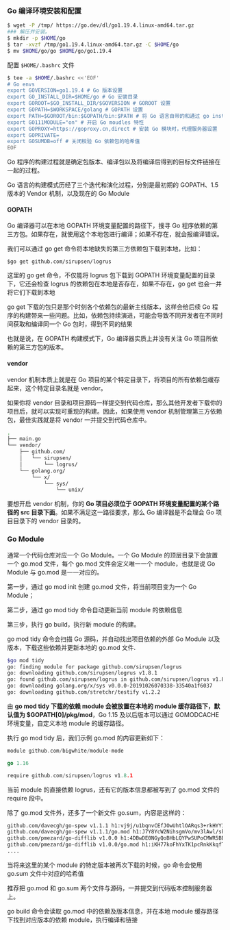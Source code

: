 ### Go 编译环境安装和配置

```sh
$ wget -P /tmp/ https://go.dev/dl/go1.19.4.linux-amd64.tar.gz
### 解压并安装。
$ mkdir -p $HOME/go
$ tar -xvzf /tmp/go1.19.4.linux-amd64.tar.gz -C $HOME/go
$ mv $HOME/go/go $HOME/go/go1.19.4
```

配置 `$HOME/.bashrc` 文件

```sh
$ tee -a $HOME/.bashrc <<'EOF'
# Go envs
export GOVERSION=go1.19.4 # Go 版本设置
export GO_INSTALL_DIR=$HOME/go # Go 安装目录
export GOROOT=$GO_INSTALL_DIR/$GOVERSION # GOROOT 设置
export GOPATH=$WORKSPACE/golang # GOPATH 设置
export PATH=$GOROOT/bin:$GOPATH/bin:$PATH # 将 Go 语言自带的和通过 go install 安装的二进制文件加入到 PATH 路径中
export GO111MODULE="on" # 开启 Go moudles 特性
export GOPROXY=https://goproxy.cn,direct # 安装 Go 模块时，代理服务器设置
export GOPRIVATE=
export GOSUMDB=off # 关闭校验 Go 依赖包的哈希值
EOF

```











Go 程序的构建过程就是确定包版本、编译包以及将编译后得到的目标文件链接在一起的过程。

Go 语言的构建模式历经了三个迭代和演化过程，分别是最初期的 GOPATH、1.5 版本的 Vendor 机制，以及现在的 Go Module

#### GOPATH ####

Go 编译器可以在本地 GOPATH 环境变量配置的路径下，搜寻 Go 程序依赖的第三方包。如果存在，就使用这个本地包进行编译；如果不存在，就会报编译错误。

我们可以通过 go get 命令将本地缺失的第三方依赖包下载到本地，比如：

```shell
$go get github.com/sirupsen/logrus
```

这里的 go get 命令，不仅能将 logrus 包下载到 GOPATH 环境变量配置的目录下，它还会检查 logrus 的依赖包在本地是否存在，如果不存在，go get 也会一并将它们下载到本地

go get 下载的包只是那个时刻各个依赖包的最新主线版本，这样会给后续 Go 程序的构建带来一些问题。比如，依赖包持续演进，可能会导致不同开发者在不同时间获取和编译同一个 Go 包时，得到不同的结果

也就是说，在 GOPATH 构建模式下，Go 编译器实质上并没有关注 Go 项目所依赖的第三方包的版本。



#### vendor ####

vendor 机制本质上就是在 Go 项目的某个特定目录下，将项目的所有依赖包缓存起来，这个特定目录名就是 vendor。

如果你将 vendor 目录和项目源码一样提交到代码仓库，那么其他开发者下载你的项目后，就可以实现可重现的构建。因此，如果使用 vendor 机制管理第三方依赖包，最佳实践就是将 vendor 一并提交到代码仓库中。

```sh
.
├── main.go
└── vendor/
    ├── github.com/
    │   └── sirupsen/
    │       └── logrus/
    └── golang.org/
        └── x/
            └── sys/
                └── unix/
```



要想开启 vendor 机制，你的 **Go 项目必须位于 GOPATH 环境变量配置的某个路径的 src 目录下面**。如果不满足这一路径要求，那么 Go 编译器是不会理会 Go 项目目录下的 vendor 目录的。

### Go Module ###

通常一个代码仓库对应一个 Go Module。一个 Go Module 的顶层目录下会放置一个 go.mod 文件，每个 go.mod 文件会定义唯一一个 module，也就是说 Go Module 与 go.mod 是一一对应的。



第一步，通过 go mod init 创建 go.mod 文件，将当前项目变为一个 Go Module；

第二步，通过 go mod tidy 命令自动更新当前 module 的依赖信息

第三步，执行 go build，执行新 module 的构建。



go mod tidy 命令会扫描 Go 源码，并自动找出项目依赖的外部 Go Module 以及版本，下载这些依赖并更新本地的 go.mod 文件.

```sh
$go mod tidy
go: finding module for package github.com/sirupsen/logrus
go: downloading github.com/sirupsen/logrus v1.8.1
go: found github.com/sirupsen/logrus in github.com/sirupsen/logrus v1.8.1
go: downloading golang.org/x/sys v0.0.0-20191026070338-33540a1f6037
go: downloading github.com/stretchr/testify v1.2.2
```

由 **go mod tidy 下载的依赖 module 会被放置在本地的 module 缓存路径下，默认值为 $GOPATH[0]/pkg/mod**，Go 1.15 及以后版本可以通过 GOMODCACHE 环境变量，自定义本地 module 的缓存路径。

执行 go mod tidy 后，我们示例 go.mod 的内容更新如下：

```go
module github.com/bigwhite/module-mode

go 1.16

require github.com/sirupsen/logrus v1.8.1
```

当前 module 的直接依赖 logrus，还有它的版本信息都被写到了 go.mod 文件的 require 段中。

除了 go.mod 文件外，还多了一个新文件 go.sum，内容是这样的：

```sh
github.com/davecgh/go-spew v1.1.1 h1:vj9j/u1bqnvCEfJOwUhtlOARqs3+rkHYY13jYWTU97c=
github.com/davecgh/go-spew v1.1.1/go.mod h1:J7Y8YcW2NihsgmVo/mv3lAwl/skON4iLHjSsI+c5H38=
github.com/pmezard/go-difflib v1.0.0 h1:4DBwDE0NGyQoBHbLQYPwSUPoCMWR5BEzIk/f1lZbAQM=
github.com/pmezard/go-difflib v1.0.0/go.mod h1:iKH77koFhYxTK1pcRnkKkqfTogsbg7gZNVY4sRDYZ/4=
....
```

当将来这里的某个 module 的特定版本被再次下载的时候，go 命令会使用 go.sum 文件中对应的哈希值

推荐把 go.mod 和 go.sum 两个文件与源码，一并提交到代码版本控制服务器上。

go build 命令会读取 go.mod 中的依赖及版本信息，并在本地 module 缓存路径下找到对应版本的依赖 module，执行编译和链接







































